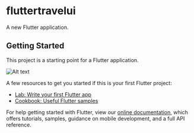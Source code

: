 # fluttertravelui

A new Flutter application.

## Getting Started

This project is a starting point for a Flutter application.

![Alt text](https://yadi.sk/i/o6yOSHS4CY5quQ "Home Page")

A few resources to get you started if this is your first Flutter project:

- [Lab: Write your first Flutter app](https://flutter.dev/docs/get-started/codelab)
- [Cookbook: Useful Flutter samples](https://flutter.dev/docs/cookbook)

For help getting started with Flutter, view our
[online documentation](https://flutter.dev/docs), which offers tutorials,
samples, guidance on mobile development, and a full API reference.

